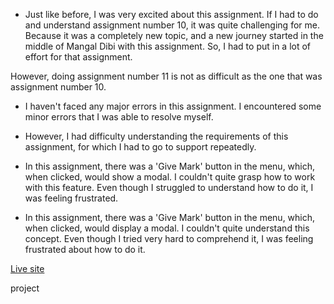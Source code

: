 - Just like before, I was very excited about this assignment. If I had to do and understand assignment number 10, it was quite challenging for me. Because it was a completely new topic, and a new journey started in the middle of Mangal Dibi with this assignment. So, I had to put in a lot of effort for that assignment.

However, doing assignment number 11 is not as difficult as the one that was assignment number 10.


- I haven't faced any major errors in this assignment. I encountered some minor errors that I was able to resolve myself.

- However, I had difficulty understanding the requirements of this assignment, for which I had to go to support repeatedly.

- In this assignment, there was a 'Give Mark' button in the menu, which, when clicked, would show a modal. I couldn't quite grasp how to work with this feature. Even though I struggled to understand how to do it, I was feeling frustrated.

- In this assignment, there was a 'Give Mark' button in the menu, which, when clicked, would display a modal. I couldn't quite understand this concept. Even though I tried very hard to comprehend it, I was feeling frustrated about how to do it.



[Live site](https://study-group-ee61f.web.app/)


project
